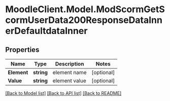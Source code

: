 # MoodleClient.Model.ModScormGetScormUserData200ResponseDataInnerDefaultdataInner

## Properties

Name | Type | Description | Notes
------------ | ------------- | ------------- | -------------
**Element** | **string** | element name | [optional] 
**Value** | **string** | element value | [optional] 

[[Back to Model list]](../README.md#documentation-for-models) [[Back to API list]](../README.md#documentation-for-api-endpoints) [[Back to README]](../README.md)

